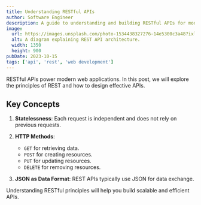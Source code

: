 ```yaml
---
title: Understanding RESTful APIs
author: Software Engineer
description: A guide to understanding and building RESTful APIs for modern applications.
image:
  url: https://images.unsplash.com/photo-1534438327276-14e5300c3a48?ixlib=rb-1.2.1&auto=format&fit=crop&w=1350&q=80
  alt: A diagram explaining REST API architecture.
  width: 1350
  height: 900
pubDate: 2023-10-15
tags: ['api', 'rest', 'web development']
---
```


RESTful APIs power modern web applications. In this post, we will explore the principles of REST and how to design effective APIs.

## Key Concepts

1. **Statelessness**: Each request is independent and does not rely on previous requests.
2. **HTTP Methods**:

   - `GET` for retrieving data.
   - `POST` for creating resources.
   - `PUT` for updating resources.
   - `DELETE` for removing resources.

3. **JSON as Data Format**: REST APIs typically use JSON for data exchange.

Understanding RESTful principles will help you build scalable and efficient APIs.

